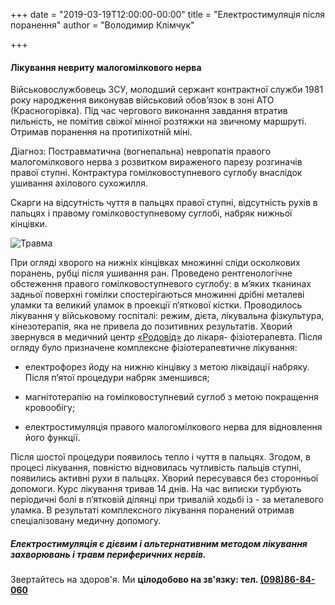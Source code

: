 +++
date = "2019-03-19T12:00:00-00:00"
title = "Електростимуляція після поранення"
author = "Володимир Клімчук"

+++

#### Лікування невриту малогомілкового нерва

Військовослужбовець ЗСУ, молодший сержант контрактної служби 1981 року народження виконував військовий обов’язок в зоні АТО (Красногорівка). Під час чергового виконання завдання втратив пильність, не помітив свіжої мінної розтяжки на звичному маршруті. Отримав поранення на протипіхотній міні.

Діагноз: Постравматична (вогнепальна) невропатія правого малогомілкового нерва з розвитком вираженого парезу розгиначів правої ступні. Контрактура гомілковоступневого суглобу внаслідок ушивання ахілового сухожилля.
 
Скарги на відсутність чуття в пальцях правої ступні, відсутність рухів в пальцях і правому гомілковоступневому суглобі, набряк нижньої кінцівки.

![Травма](/images/travma.jpg)

При огляді хворого на нижніх кінцівках множинні сліди осколкових поранень, рубці після ушивання ран. Проведено рентгенологічне обстеження правого гомілковоступневого суглобу: в м’яких тканинах задньої поверхні гомілки спостерігаються множинні дрібні металеві уламки та великий уламок в проекції п’яткової кістки.
Проводилось лікування у військовому госпіталі: режим, дієта, лікувальна фізкультура, кінезотерапія, яка не привела до позитивних результатів. Хворий звернувся в медичний центр [«Родовід»]( https://www.facebook.com/rodovid.center/photos/a.410236529721921/426328141446093/?type=3&__xts__%5B0%5D=68.ARDKxSXJk-HmdPacUtkWNUlM_-DHBP2KhGVIo9anVFyMXCvD8gndtQVl0O3S8ieb1fOJerpbg-UxTpl6hHx8x2fs4CWjg1kY9x0S090sQk8hEhW2Vu19nXhuXFd--sU40IozRncw3fIdbxMZjzjT0YQEDs0JdYEP-wWM5lD4RwlxHby5mSeqvLhAdtD31aY70M05trav9k7ZSOTPjFs1Dtm2v5l1_LRMv3fwqToyZ3e2Z4YwADmvRzOYIMdenQCRhQK5Aoj8eoG_NscDq61NMBx_fQOZ_X7yUP4UkCo9sHdVSKuVvVp1Zjd8Cz8Y4yTlYfNx_Vt--otTMdykOSY1TdU&__tn__=-R) до лікаря- фізіотерапевта. Після огляду було призначене комплексне фізіотерапевтичне лікування:

* електрофорез йоду на нижню кінцівку з метою ліквідації набряку. Після п’ятої процедури набряк зменшився;

* магнітотерапію на гомілковоступневий суглоб з метою покращення кровообігу;

* електростимуляція правого малогомілкового нерва для відновлення його функції.

Після шостої процедури появилось тепло і чуття в пальцях. Згодом, в процесі лікування, повністю відновилась чутливість пальців ступні, появились активні рухи в пальцях. Хворий пересувався без сторонньої допомоги. Курс лікування тривав 14 днів. На час виписки турбують періодичні болі в п’ятковій ділянці при тривалій ходьбі із - за металевого уламка. В результаті комплексного лікування поранений отримав спеціалізовану медичну допомогу.

##### Електростимуляція є дієвим і альтернативним методом лікування захворювань і травм периферичних нервів.

Звертайтесь на здоров'я. Ми **цілодобово на зв'язку: тел. [(098)86-84-060](tel:0988684060)**
